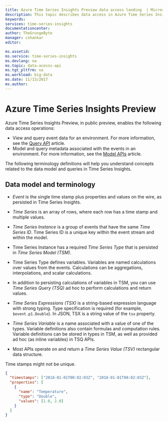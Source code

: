 ```yaml
---
title: Azure Time Series Insights Preview data access landing  | Microsoft Docs
description: This topic describes data access in Azure Time Series Insights Preview
keywords:
services: time-series-insights
documentationcenter:
author: TheGrungeByte
manager: cshankar
editor: 

ms.assetid:
ms.service: time-series-insights
ms.devlang: na
ms.topic: data-acesss-api
ms.tgt_pltfrm: na
ms.workload: big-data
ms.date: 11/13/2017
ms.author: 
---
```


# Azure Time Series Insights Preview

Azure Time Series Insights Preview, in public preview, enables the following data access operations:
* View and query event data for an environment. For more information, see the [Query API](preview-query.md) article.
* Model and query metadata associated with the events in an environment. For more information, see the [Model APIs](preview-model.md) article.

The following terminology definitions will help you understand concepts related to the data model and queries in Time Series Insights.

## Data model and terminology

- *Event* is the single time stamp plus properties and values on the wire, as persisted in Time Series Insights.

- *Time Series* is an array of rows, where each row has a time stamp and multiple values.

- *Time Series Instance* is a group of events that have the same *Time Series ID*. Time Series ID is a unique key within the event stream and within the model.

- Time Series Instance has a required *Time Series Type* that is persisted in *Time Series Model (TSM)*.

- Time Series Type defines variables. Variables are named calculations over values from the events. Calculations can be aggregations, interpolations, and scalar calculations.

- In addition to persisting calculations of variables in TSM, you can use *Time Series Query (TSQ)* ad hoc to perform calculations and return values.

- *Time Series Expressions (TSX)* is a string-based expression language with strong typing. Type specification is required (for example, `$event.p1.Double`). In JSON, TSX is a string value of the `tsx` property.

- *Time Series Variable* is a name associated with a value of one of the types. Variable definitions also contain formulas and computation rules. Variable definitions can be stored in types in TSM, as well as provided ad hoc (as inline variables) in TSQ APIs.

- Most APIs operate on and return a *Time Series Value (TSV)* rectangular data structure.

Time stamps might not be unique.

```json
{
  "timestamps": ["2018-01-01T00:02:03Z", "2018-01-01T00:02:03Z"],
  "properties": [
    {
      "name": "Temperature",
      "type": "Double",
      "values": [1.0, 2.0]
    }
  ]
}

```
